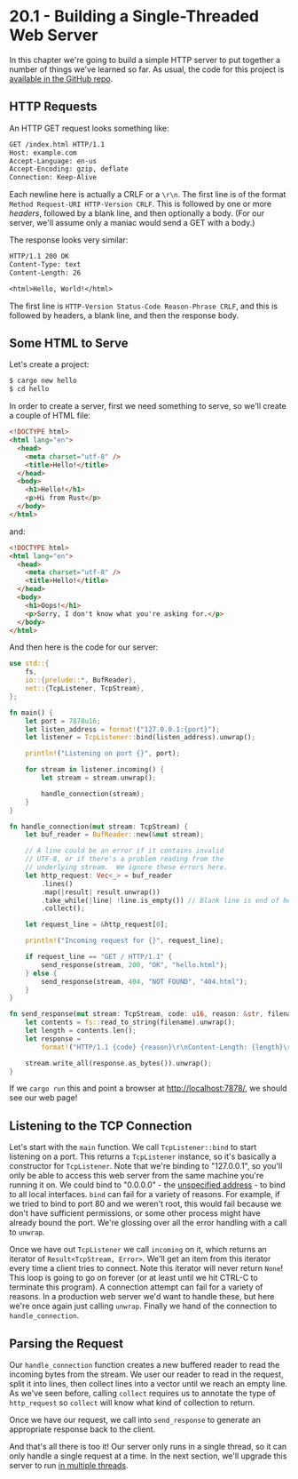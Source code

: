 # 20.1 - Building a Single-Threaded Web Server

In this chapter we're going to build a simple HTTP server to put together a number of things we've learned so far. As usual, the code for this project is [available in the GitHub repo](https://github.com/jwalton/rust-book-abridged/tree/master/examples/ch20-single-threaded-web-server).

## HTTP Requests

An HTTP GET request looks something like:

```txt
GET /index.html HTTP/1.1
Host: example.com
Accept-Language: en-us
Accept-Encoding: gzip, deflate
Connection: Keep-Alive

```

Each newline here is actually a CRLF or a `\r\n`. The first line is of the format `Method Request-URI HTTP-Version CRLF`. This is followed by one or more _headers_, followed by a blank line, and then optionally a body. (For our server, we'll assume only a maniac would send a GET with a body.)

The response looks very similar:

```txt
HTTP/1.1 200 OK
Content-Type: text
Content-Length: 26

<html>Hello, World!</html>
```

The first line is `HTTP-Version Status-Code Reason-Phrase CRLF`, and this is followed by headers, a blank line, and then the response body.

## Some HTML to Serve

Let's create a project:

```sh
$ cargo new hello
$ cd hello
```

In order to create a server, first we need something to serve, so we'll create a couple of HTML file:

```html title="hello.html"
<!DOCTYPE html>
<html lang="en">
  <head>
    <meta charset="utf-8" />
    <title>Hello!</title>
  </head>
  <body>
    <h1>Hello!</h1>
    <p>Hi from Rust</p>
  </body>
</html>
```

and:

```html title="404.html"
<!DOCTYPE html>
<html lang="en">
  <head>
    <meta charset="utf-8" />
    <title>Hello!</title>
  </head>
  <body>
    <h1>Oops!</h1>
    <p>Sorry, I don't know what you're asking for.</p>
  </body>
</html>
```

And then here is the code for our server:

```rust title="src/main.rs"
use std::{
    fs,
    io::{prelude::*, BufReader},
    net::{TcpListener, TcpStream},
};

fn main() {
    let port = 7878u16;
    let listen_address = format!("127.0.0.1:{port}");
    let listener = TcpListener::bind(listen_address).unwrap();

    println!("Listening on port {}", port);

    for stream in listener.incoming() {
        let stream = stream.unwrap();

        handle_connection(stream);
    }
}

fn handle_connection(mut stream: TcpStream) {
    let buf_reader = BufReader::new(&mut stream);

    // A line could be an error if it contains invalid
    // UTF-8, or if there's a problem reading from the
    // underlying stream.  We ignore these errors here.
    let http_request: Vec<_> = buf_reader
        .lines()
        .map(|result| result.unwrap())
        .take_while(|line| !line.is_empty()) // Blank line is end of headers.
        .collect();

    let request_line = &http_request[0];

    println!("Incoming request for {}", request_line);

    if request_line == "GET / HTTP/1.1" {
        send_response(stream, 200, "OK", "hello.html");
    } else {
        send_response(stream, 404, "NOT FOUND", "404.html");
    }
}

fn send_response(mut stream: TcpStream, code: u16, reason: &str, filename: &str) {
    let contents = fs::read_to_string(filename).unwrap();
    let length = contents.len();
    let response =
        format!("HTTP/1.1 {code} {reason}\r\nContent-Length: {length}\r\n\r\n{contents}");

    stream.write_all(response.as_bytes()).unwrap();
}
```

If we `cargo run` this and point a browser at [http://localhost:7878/](http://localhost:7878/), we should see our web page!

## Listening to the TCP Connection

Let's start with the `main` function. We call `TcpListener::bind` to start listening on a port. This returns a `TcpListener` instance, so it's basically a constructor for `TcpListener`. Note that we're binding to "127.0.0.1", so you'll only be able to access this web server from the same machine you're running it on. We could bind to "0.0.0.0" - the [unspecified address](https://doc.rust-lang.org/std/net/struct.Ipv4Addr.html#method.is_unspecified) - to bind to all local interfaces. `bind` can fail for a variety of reasons. For example, if we tried to bind to port 80 and we weren't root, this would fail because we don't have sufficient permissions, or some other process might have already bound the port. We're glossing over all the error handling with a call to `unwrap`.

Once we have out `TcpListener` we call `incoming` on it, which returns an iterator of `Result<TcpStream, Error>`. We'll get an item from this iterator every time a client tries to connect. Note this iterator will never return `None`! This loop is going to go on forever (or at least until we hit CTRL-C to terminate this program). A connection attempt can fail for a variety of reasons. In a production web server we'd want to handle these, but here we're once again just calling `unwrap`. Finally we hand of the connection to `handle_connection`.

## Parsing the Request

Our `handle_connection` function creates a new buffered reader to read the incoming bytes from the stream. We user our reader to read in the request, split it into lines, then collect lines into a vector until we reach an empty line. As we've seen before, calling `collect` requires us to annotate the type of `http_request` so `collect` will know what kind of collection to return.

Once we have our request, we call into `send_response` to generate an appropriate response back to the client.

And that's all there is too it! Our server only runs in a single thread, so it can only handle a single request at a time. In the next section, we'll upgrade this server to run [in multiple threads](./ch20-02-multi-threaded-web-server.md).
